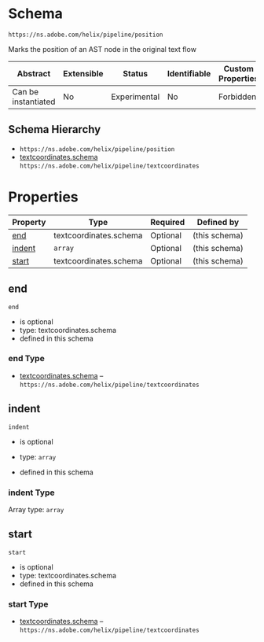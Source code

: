 
#  Schema

```
https://ns.adobe.com/helix/pipeline/position
```

Marks the position of an AST node in the original text flow

| Abstract | Extensible | Status | Identifiable | Custom Properties | Additional Properties | Defined In |
|----------|------------|--------|--------------|-------------------|-----------------------|------------|
| Can be instantiated | No | Experimental | No | Forbidden | Forbidden | [position.schema.json](position.schema.json) |
## Schema Hierarchy

*  `https://ns.adobe.com/helix/pipeline/position`
  * [textcoordinates.schema](textcoordinates.schema.md) `https://ns.adobe.com/helix/pipeline/textcoordinates`


#  Properties

| Property | Type | Required | Defined by |
|----------|------|----------|------------|
| [end](#end) | textcoordinates.schema | Optional |  (this schema) |
| [indent](#indent) | `array` | Optional |  (this schema) |
| [start](#start) | textcoordinates.schema | Optional |  (this schema) |

## end


`end`
* is optional
* type: textcoordinates.schema
* defined in this schema

### end Type


* [textcoordinates.schema](textcoordinates.schema.md) – `https://ns.adobe.com/helix/pipeline/textcoordinates`





## indent


`indent`
* is optional
* type: `array`

* defined in this schema

### indent Type


Array type: `array`






## start


`start`
* is optional
* type: textcoordinates.schema
* defined in this schema

### start Type


* [textcoordinates.schema](textcoordinates.schema.md) – `https://ns.adobe.com/helix/pipeline/textcoordinates`




